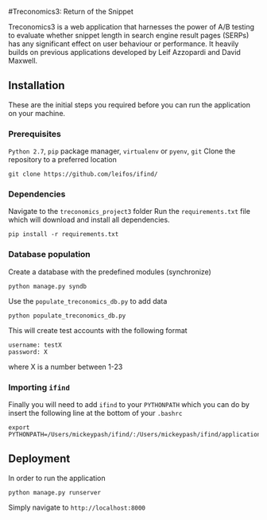#Treconomics3: Return of the Snippet

Treconomics3 is a web application that harnesses the power of A/B testing 
to evaluate whether snippet length in search engine result pages (SERPs) has 
any significant effect on user behaviour or performance.
It heavily builds on previous applications developed by Leif Azzopardi and David Maxwell.

## Installation

These are the initial steps you required before you can run the application on your machine.

### Prerequisites
`Python 2.7`, `pip` package manager, `virtualenv` or `pyenv`, `git`
Clone the repository to a preferred location
```
git clone https://github.com/leifos/ifind/
```

### Dependencies
Navigate to the `treconomics_project3` folder
Run the `requirements.txt` file which will download and install all dependencies.
```
pip install -r requirements.txt
```

### Database population
Create a database with the predefined modules (synchronize)
```
python manage.py syndb
```
Use the `populate_treconomics_db.py` to add data
```
python populate_treconomics_db.py
```

This will create test accounts with the following format
```
username: testX
password: X
```
where X is a number between 1-23

### Importing `ifind`
Finally you will need to add `ifind` to your `PYTHONPATH`
which you can do by insert the following line at the bottom of your `.bashrc`

```
export PYTHONPATH=/Users/mickeypash/ifind/:/Users/mickeypash/ifind/applications/slowsearch_project:$PYTHONPATH
```

## Deployment

In order to run the application
```
python manage.py runserver
```

Simply navigate to `http://localhost:8000`